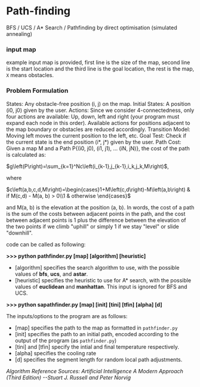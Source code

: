 # Path-finding
BFS / UCS /  A* Search / Pathfinding by direct optimisation (simulated annealing)

### input map

example input map is provided, first line is the size of the map, second line is the start location and the third line is the goal location, the rest is the map, `X` means obstacles.

### Problem Formulation

States: Any obstacle-free position (i, j) on the map.
Initial States: A position (i0, j0) given by the user.
Actions: Since we consider 4-connectedness, only four actions are available: Up, down, left and right (your program must expand each node in this order). Available actions for positions adjacent to the map boundary or obstacles are reduced accordingly.
Transition Model: Moving left moves the current position to the left, etc.
Goal Test: Check if the current state is the end position (i*, j*) given by the user.
Path Cost: Given a map M and a Path P{(i0, j0), (i1, j1), ... (iN, jN)}, the cost of the path is calculated as:

$g\left(P\right)=\sum_{k=1}^Nc\left(i_{k-1},j_{k-1},i_k,j_k,M\right)$,

where

$c\left(a,b,c,d,M\right)=\begin{cases}1+M\left(c,d\right)-M\left(a,b\right) & if M(c,d) - M(a, b) > 0\\1 & otherwise \end{cases}$

and M(a, b) is the elevation at the position (a, b). In words, the cost of a path is the sum of the costs between adjacent points in the path, and the cost between adjacent points is 1 plus the difference between the elevation of the two points if we climb "uphill" or simply 1 if we stay "level" or slide "downhill".


code can be called as following:

__>>> python pathfinder.py [map] [algorithm] [heuristic]__

- [algorithm] specifies the search algorithm to use, with the possible values of __bfs__, __ucs__, and __astar__.
- [heuristic] specifies the heuristic to use for A* search, with the possible values of __euclidean__ and __manhattan__. This input is ignored for BFS and UCS.



__>>> python sapathfinder.py [map] [init] [tini] [tfin] [alpha] [d]__

The inputs/options to the program are as follows:

- [map] specifies the path to the map as formatted in `pathfinder.py`
- [init] specifies the path to an initial path, encoded according to the output of the program (as `pathfinder.py`)
- [tini] and [tfin] specify the intial and final temperature respectively.
- [alpha] specifies the cooling rate
- [d] specifies the segment length for random local path adjustments.

*Algorithm Reference Sources: Artificial Intelligence A Modern Approach (Third Edition) --Stuart J. Russell and Peter Norvig*
